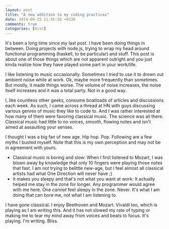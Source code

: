 ```yaml
---
layout: post
title: "A new addition to my coding practices"
date: 2014-09-15 11:45:58 +0530
comments: true
categories: [misc]
---
```


It's been a long time since my last post. I have been doing things in between. Doing projects with node.js, trying to wrap my head around functional programming (haskell, to be particular) and stuff. This post is about one of those things which are not apparent outright and you just kinda realize how they have played some part in your work/life.

I like listening to music occasionally. Sometimes I *tried* to use it to drown out ambient noise while at work. Ok, maybe more frequently than sometimes. But mostly, it made things worse. The volume of noise increases, the noise itself increases and it was a total party. Not in a good way.

I, like countless other geeks, consume boatloads of articles and discussions each week. As such, I came across a thread at HN with guys discussing various genres of music they like to code to. And I was rather interested at how many of them were favoring classical music. The science was all there. Classical music had little to no voices, smooth, flowing notes and isn't aimed at assaulting your senses.

I thought I was a big fan of new age. Hip hop. Pop. Following are a few myths I busted myself. Note that this is my own perception and may not be in agreement with yours.

  - Classical music is boring and slow: When I first listened to Mozart, I was blown away by knowledge that only 10 fingers were playing those notes that fast. I am not trying to belittle new-age, but I feel almost all classical artists had what One Direction will never have ;)
  - It makes you sleepy and that's not what you want at work: It actually helped me stay in the zone for longer. Any programmer would agree with me here. One *cannot* feel sleepy in the zone. Never. It's what I am doing that can bore me, not what I am listening to.

I have gone classical. I enjoy Beethoven and Mozart. Vivaldi too, which is playing as I am writing this. And it has not slowed my rate of typing or making me to tear my mind away from voices and beats to focus. It's playing. I'm writing. Bliss.
